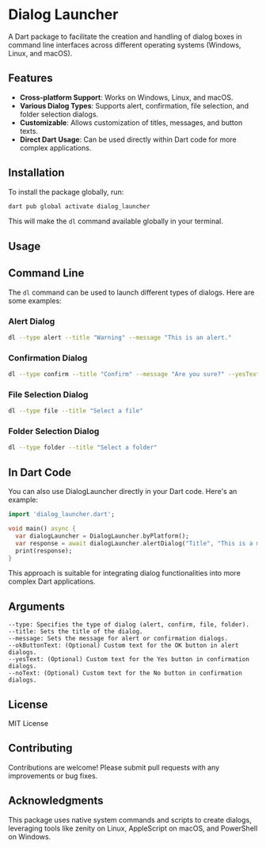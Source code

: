 # Dialog Launcher

A Dart package to facilitate the creation and handling of dialog boxes in command line interfaces across different operating systems (Windows, Linux, and macOS).

## Features

- **Cross-platform Support**: Works on Windows, Linux, and macOS.
- **Various Dialog Types**: Supports alert, confirmation, file selection, and folder selection dialogs.
- **Customizable**: Allows customization of titles, messages, and button texts.
- **Direct Dart Usage**: Can be used directly within Dart code for more complex applications.

## Installation

To install the package globally, run:

```bash
dart pub global activate dialog_launcher
```

This will make the `dl` command available globally in your terminal.

## Usage

## Command Line

The `dl` command can be used to launch different types of dialogs. Here are some examples:

### Alert Dialog
```bash
dl --type alert --title "Warning" --message "This is an alert."
```

### Confirmation Dialog
```bash
dl --type confirm --title "Confirm" --message "Are you sure?" --yesText "Yes" --noText "No"
```

### File Selection Dialog
```bash
dl --type file --title "Select a file"
```

### Folder Selection Dialog
```bash
dl --type folder --title "Select a folder"
```

## In Dart Code
You can also use DialogLauncher directly in your Dart code. Here's an example:

```dart
import 'dialog_launcher.dart';

void main() async {
  var dialogLauncher = DialogLauncher.byPlatform();
  var response = await dialogLauncher.alertDialog("Title", "This is a message");
  print(response);
}
```

This approach is suitable for integrating dialog functionalities into more complex Dart applications.

## Arguments
```
--type: Specifies the type of dialog (alert, confirm, file, folder).
--title: Sets the title of the dialog.
--message: Sets the message for alert or confirmation dialogs.
--okButtonText: (Optional) Custom text for the OK button in alert dialogs.
--yesText: (Optional) Custom text for the Yes button in confirmation dialogs.
--noText: (Optional) Custom text for the No button in confirmation dialogs.
```

## License
MIT License

## Contributing
Contributions are welcome! Please submit pull requests with any improvements or bug fixes.

## Acknowledgments
This package uses native system commands and scripts to create dialogs, leveraging tools like zenity on Linux, AppleScript on macOS, and PowerShell on Windows.